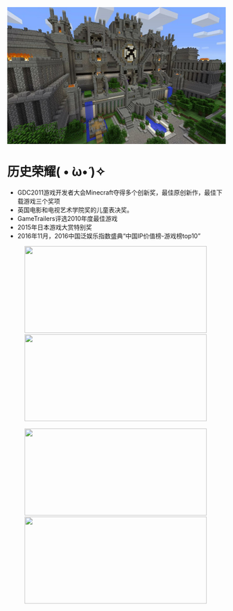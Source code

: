 <div align="center" >
<img src="./img/slide2.jpg" width="800" >     
</div>

# 历史荣耀( • ̀ω•́ )✧

- GDC2011游戏开发者大会Minecraft夺得多个创新奖，最佳原创新作，最佳下载游戏三个奖项
- 英国电影和电视艺术学院奖的儿童表决奖。
- GameTrailers评选2010年度最佳游戏
- 2015年日本游戏大赏特别奖
- 2016年11月，2016中国泛娱乐指数盛典“中国IP价值榜-游戏榜top10”

<figure class="half">
    <img src="./img/gif1.gif" height="200" width="420" > 
    <img src="./img/gif2.gif" height="200" width="420" > 
</figure>
<figure class="half">
    <img src="./img/gif3.gif" height="200" width="420" > 
    <img src="./img/gif4.gif" height="200" width="420" > 
</figure>
